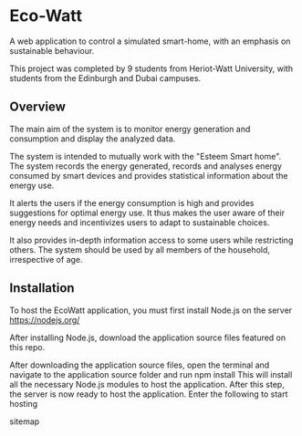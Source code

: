 # Eco-Watt
A web application to control a simulated smart-home, with an emphasis on sustainable behaviour.

This project was completed by 9 students from Heriot-Watt University, with students from the Edinburgh and Dubai campuses.

## Overview
The main aim of the system is to monitor energy generation and consumption and display the analyzed data.

The system is intended to mutually work with the "Esteem Smart home". The system records the energy generated, records and analyses energy consumed by smart devices and provides statistical information about the energy use.

It alerts the users if the energy consumption is high and provides suggestions for optimal energy use. It thus makes the user aware of their energy needs and incentivizes users to adapt to sustainable choices.

It also provides in-depth information access to some users while restricting others. The system should be used by all members of the household, irrespective of age.

## Installation
To host the EcoWatt application, you must first install Node.js on the server
https://nodejs.org/

After installing Node.js, download the application source files featured on this repo.

After downloading the application source files, open the terminal and navigate to the
application source folder  and run
npm install
This will install all the necessary Node.js modules to host the application.
After this step, the server is now ready to host the application. Enter the following to
start hosting

sitemap